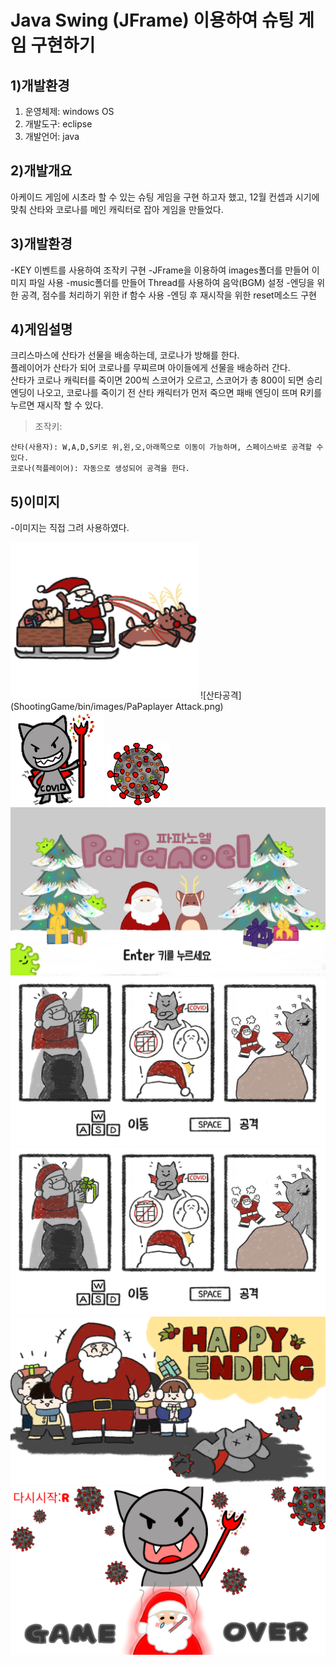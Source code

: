 # **Java Swing (JFrame) 이용하여 슈팅 게임 구현하기**

## 1)개발환경
1. 운영체제: windows OS
2. 개발도구: eclipse
3. 개발언어: java

## 2)개발개요
아케이드 게임에 시초라 할 수 있는 슈팅 게임을 구현 하고자 했고, 12월 컨셉과 시기에 맞춰 산타와 코로나를 메인 캐릭터로 잡아 게임을 만들었다.

## 3)개발환경
-KEY 이벤트를 사용하여 조작키 구현
-JFrame을 이용하여 images폴더를 만들어 이미지 파일 사용
-music폴더를 만들어 Thread를 사용하여 음악(BGM) 설정
-엔딩을 위한 공격, 점수를 처리하기 위한 if 함수 사용
-엔딩 후 재시작을 위한 reset메소드 구현

## 4)게임설명
크리스마스에 산타가 선물을 배송하는데, 코로나가 방해를 한다.   
플레이어가 산타가 되어 코로나를 무찌르며 아이들에게 선물을 배송하러 간다.   
산타가 코로나 캐릭터를 죽이면 200씩 스코어가 오르고, 스코어가 총 800이 되면 승리 엔딩이 나오고,
코로나를 죽이기 전 산타 캐릭터가 먼저 죽으면 패배 엔딩이 뜨며 R키를 누르면 재시작 할 수 있다.

>조작키:

    산타(사용자): W,A,D,S키로 위,왼,오,아래쪽으로 이동이 가능하며, 스페이스바로 공격할 수 있다.
    코로나(적플레이어): 자동으로 생성되어 공격을 한다.


## 5)이미지
-이미지는 직접 그려 사용하였다.

![산타](ShootingGame/bin/images/PaPaPlaye.png)
![산타공격](ShootingGame/bin/images/PaPaplayer Attack.png)  
![코로나](ShootingGame/bin/images/Covid.png)
![코로나 공격](ShootingGame/bin/images/CovidA.png)    
![첫 시작 화면](ShootingGame/bin/images/mainS.PNG)  
![로딩 화면](ShootingGame/bin/images/loadingS.PNG)   
![로딩 화면](ShootingGame/bin/images/loadingS.PNG)     
![승리 엔딩](ShootingGame/bin/images/happyE.png)     
![패배 엔딩](ShootingGame/bin/images/Over.png)    


